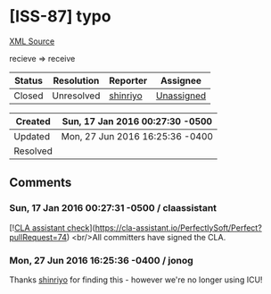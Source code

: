 # [ISS-87] typo

[XML Source](./xml/ISS-87.xml)
<p><p>recieve =&gt; receive</p></p>





Status|Resolution|Reporter|Assignee
------|----------|--------|--------
Closed|Unresolved|[shinriyo](shinriyo)|[Unassigned]($-1)





Created|Sun, 17 Jan 2016 00:27:30 -0500
-------|--------------
Updated|Mon, 27 Jun 2016 16:25:36 -0400
Resolved|


## Comments




### Sun, 17 Jan 2016 00:27:31 -0500 / claassistant 

<p><p>[!<a href="https://cla-assistant.io/pull/badge/signed" class="external-link" rel="nofollow">CLA assistant check</a>](<a href="https://cla-assistant.io/PerfectlySoft/Perfect?pullRequest=74" class="external-link" rel="nofollow">https://cla-assistant.io/PerfectlySoft/Perfect?pullRequest=74</a>) &lt;br/&gt;All committers have signed the CLA.</p></p>


### Mon, 27 Jun 2016 16:25:36 -0400 / jonog 

<p><p>Thanks <a href="http://jira.perfect.org:8080/secure/ViewProfile.jspa?name=shinriyo" class="user-hover" rel="shinriyo">shinriyo</a> for finding this - however we're no longer using ICU!</p></p>


